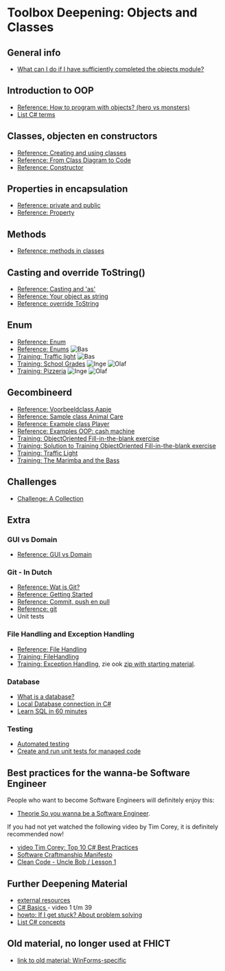 # Toolbox Deepening: Objects and Classes


## General info

+ [What can I do if I have sufficiently completed the objects module?](resultaatformulier)


## Introduction to OOP

+ [Reference: How to program with objects? (hero vs monsters)](tutorial_Class)
+ [List C# terms](https://www.homeandlearn.co.uk/csharp/csharp.html)

## Classes, objecten en constructors

+ [Reference: Creating and using classes](theorie_zelf-classes-maken.md)
+ [Reference: From Class Diagram to Code](theorie_ClassDiagram)
+ [Reference: Constructor](theorie_Constructors)

## Properties in encapsulation

+ [Reference: private and public](theorie_PrivatePublic)
+ [Reference: Property](theorie_Property)

## Methods

+ [Reference: methods in classes](theorie_Methods)

## Casting and override ToString()

+ [Reference: Casting and 'as'](theorie_Cast)
+ [Reference: Your object as string](theorie_class-override_ToString)
+ [Reference: override ToString](theorie_OverrideToString)

## Enum

+ [Reference: Enum](theorie_Enum)
+ [Reference: Enums](enum/naslag_Enum) ![Bas](../personas/figures/bas-xsmall.png)
+ [Training: Traffic light](enum/training_Stoplicht) ![Bas](../personas/figures/bas-xsmall.png)
+ [Training: School Grades](enum/training_SchoolCijfers) ![Inge](../personas/figures/inge-xsmall.png) ![Olaf](../personas/figures/olaf-xsmall.png)
+ [Training: Pizzeria](enum/training_pizzeria) ![Inge](../personas/figures/inge-xsmall.png) ![Olaf](../personas/figures/olaf-xsmall.png)


## Gecombineerd

+ [Reference: Voorbeeldclass Aapje](theorie_Classes_voorbeeld_Aapje)
+ [Reference: Sample class Animal Care](theorie_Classes_voorbeeld_Dierenverzorger)
+ [Reference: Example class Player](theorie_Classes_voorbeeld_Speler)
+ [Reference: Examples OOP: cash machine](example_PinAutomaat)
+ [Training: ObjectOriented Fill-in-the-blank exercise](exercise_ObjectOrientedOefening)
+ [Training: Solution to Training ObjectOriented Fill-in-the-blank exercise](solution_ObjectOriented) 
+ [Training: Traffic Light](training_Class_TrafficLight)
+ [Training: The Marimba and the Bass](training_Marimba_and_Bass)

## Challenges

+ [Challenge: A Collection](challenges)

## Extra

### GUI vs Domain

+ [Reference: GUI vs Domain](theorie_GuiSeparation)

### Git - In Dutch

+ [Reference: Wat is Git?](https://www.youtube.com/watch?v=t7hLWkd0qok&list=PLMtxBdV6mf-4xgPCNX9EBYKSh8zg11mFY)
+ [Reference: Getting Started](https://www.youtube.com/watch?v=Fs3qpKD6GWE&list=PLMtxBdV6mf-4xgPCNX9EBYKSh8zg11mFY&index=2)
+ [Reference: Commit, push en pull]()
+ [Reference: git](https://stasemsoft.github.io/softwarematerial/docs/legacy/infoENGit.pdf)
+ Unit tests

### File Handling and Exception Handling

+ [Reference: File Handling](theorie_FileHandling)
+ [Training: FileHandling](challenges/challengeFileHandling)
+ [Training: Exception Handling](challenges/challengeExceptionHandling), zie ook
[zip with starting material](challenges/challengeException-Naamgenerator.zip).

### Database

+ [What is a database?](https://www.youtube.com/watch?v=Tk1t3WKK-ZY)
+ [Local Database connection in C#](https://www.youtube.com/watch?v=t9ab9sCtskE)
+ [Learn SQL in 60 minutes](https://www.youtube.com/watch?v=p3qvj9hO_Bo)

### Testing

+ [Automated testing](https://www.youtube.com/watch?v=HYrXogLj7vg)
+ [Create and run unit tests for managed code](https://docs.microsoft.com/en-us/visualstudio/test/walkthrough-creating-and-running-unit-tests-for-managed-code?view=vs-2022)




## Best practices for the wanna-be Software Engineer

People who want to become Software Engineers will definitely enjoy this:

+ [Theorie So you wanna be a Software Engineer](theorie_AdvancedSoftwareEngineering).

If you had not yet watched the following video by Tim Corey, it is definitely recommended now!

+ [video Tim Corey: Top 10 C# Best Practices](https://www.youtube.com/watch?v=-9b8NRqjUFM)
+ [Software Craftmanship Manifesto](http://manifesto.softwarecraftsmanship.org/)
+ [Clean Code - Uncle Bob / Lesson 1](https://www.youtube.com/watch?v=7EmboKQH8lM)


## Further Deepening Material

+ [external resources](https://stasemsoft.github.io/softwarematerial/docs/process/infoExternalResources)
+ [C# Basics ](https://www.youtube.com/playlist?list=PLYMOUCVo86jGzNXPgyKB-B1IvE1LoXKi6) - video 1 t/m 39  
+ [howto: If I get stuck? About problem solving](https://stasemsoft.github.io/softwarematerial/docs/process/knowProgrammerSearchScheme)
+ [List C# concepts](https://www.homeandlearn.co.uk/csharp/csharp.html)



## Old material, no longer used at FHICT

+ [link to old material: WinForms-specific](winforms/winforms-specific)
